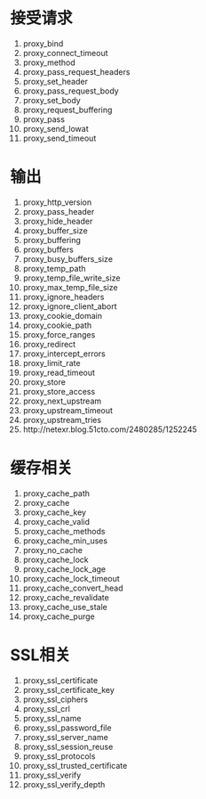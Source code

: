 # 接受请求

1. proxy\_bind
2. proxy\_connect\_timeout
3. proxy\_method
4. proxy\_pass\_request\_headers
5. proxy\_set\_header
6. proxy\_pass\_request\_body
7. proxy\_set\_body
8. proxy\_request\_buffering
9. proxy\_pass
10. proxy\_send\_lowat
11. proxy\_send\_timeout

# 输出

1. proxy\_http\_version
2. proxy\_pass\_header
3. proxy\_hide\_header
4. proxy\_buffer\_size
5. proxy\_buffering
6. proxy\_buffers
7. proxy\_busy\_buffers\_size
8. proxy\_temp\_path
9. proxy\_temp\_file\_write\_size
10. proxy\_max\_temp\_file\_size
11. proxy\_ignore\_headers
12. proxy\_ignore\_client\_abort
13. proxy\_cookie\_domain
14. proxy\_cookie\_path
15. proxy\_force\_ranges
16. proxy\_redirect
17. proxy\_intercept\_errors
18. proxy\_limit\_rate
19. proxy\_read\_timeout
20. proxy\_store
21. proxy\_store\_access
22. proxy\_next\_upstream
23. proxy\_upstream\_timeout
24. proxy\_upstream\_tries
25. http:\/\/netexr.blog.51cto.com\/2480285\/1252245

# 缓存相关

1. proxy\_cache\_path
2. proxy\_cache
3. proxy\_cache\_key
4. proxy\_cache\_valid
5. proxy\_cache\_methods
6. proxy\_cache\_min\_uses
7. proxy\_no\_cache
8. proxy\_cache\_lock
9. proxy\_cache\_lock\_age
10. proxy\_cache\_lock\_timeout
11. proxy\_cache\_convert\_head
12. proxy\_cache\_revalidate
13. proxy\_cache\_use\_stale
14. proxy\_cache\_purge

# SSL相关

1. proxy\_ssl\_certificate
2. proxy\_ssl\_certificate\_key
3. proxy\_ssl\_ciphers
4. proxy\_ssl\_crl
5. proxy\_ssl\_name
6. proxy\_ssl\_password\_file
7. proxy\_ssl\_server\_name
8. proxy\_ssl\_session\_reuse 
9. proxy\_ssl\_protocols
10. proxy\_ssl\_trusted\_certificate
11. proxy\_ssl\_verify
12. proxy\_ssl\_verify\_depth

